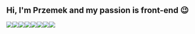 ## Hi, I'm Przemek and my passion is front-end 😉 
<div style="display: flex;">
  <img src='https://img.shields.io/static/v1.svg?label=&message=HTML5&color=e34c26'>
  <img src='https://img.shields.io/static/v1.svg?label=&message=CSS3&color=3a98d1'>
  <img src='https://img.shields.io/static/v1.svg?label=&message=JavaScript&color=f0d91d'>
  <img src='https://img.shields.io/static/v1.svg?label=&message=WordPress&color=268aac'>
  <img src='https://img.shields.io/static/v1.svg?label=&message=Git&color=ea4e33'>
  <img src='https://img.shields.io/static/v1.svg?label=&message=Sass&color=c76495'>
  <img src='https://img.shields.io/static/v1.svg?label=&message=BootStrap&color=543b79'>
  <img src='https://img.shields.io/static/v1.svg?label=&message=Adobe&color=ea4e33'>
</div>







<!--
**Primocode/Primocode** is a ✨ _special_ ✨ repository because its `README.md` (this file) appears on your GitHub profile.

Here are some ideas to get you started:

- 🔭 I’m currently working on ...
- 🌱 I’m currently learning ...
- 👯 I’m looking to collaborate on ...
- 🤔 I’m looking for help with ...
- 💬 Ask me about ...
- 📫 How to reach me: ...
- 😄 Pronouns: ...
- ⚡ Fun fact: ...
-->
